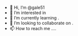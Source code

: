 - 👋 Hi, I’m @gale51 
- 👀 I’m interested in 
- 🌱 I’m currently learning .
- 💞️ I’m looking to collaborate on .
- 📫 How to reach me ....

<!---
gale51/gale51 is a ✨ special ✨ repository because its `README.md` (this file) appears on your GitHub profile.
You can click the Preview link to take a look at your changes.
--->
